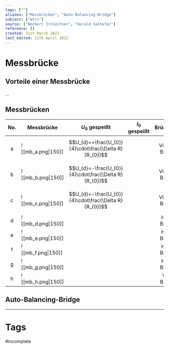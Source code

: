 ```yaml
---
tags: [""]
aliases: ["Messbrücken", "Auto-Balancing-Bridge"]
subject: ["mtrs"]
source: ["Norbert Irnleitner", "Harald Salhofer"]
reference: []
created: 31st March 2022
last_edited: 11th April 2022
---
```


# Messbrücke
## Vorteile einer Messbrücke
...
## Messbrücken 
| No. | Messbrücke         | $U_{0}$ gespeißt                                      | $I_{0}$ gespeißt | Brückenart     |
| :---: | ------------------ | ----------------------------------------------------- | ---------------- | :--------------: |
| a   | ![[mb_a.png\|150]] | $$U_{d}=+\frac{U_{0}}{4}\cdot\frac{\Delta R}{R_{0}}$$ |                  | Viertel-Brücke |
| b   | ![[mb_b.png\|150]] | $$U_{d}=-\frac{U_{0}}{4}\cdot\frac{\Delta R}{R_{0}}$$ |                  | Viertel-Brücke |
| c   | ![[mb_c.png\|150]] | $$U_{d}=-\frac{U_{0}}{4}\cdot\frac{\Delta R}{R_{0}}$$ |                  | Viertel-Brücke |
| d   | ![[mb_d.png\|150]] |                                                       |                  | Halb-Brücke    |
| e   | ![[mb_e.png\|150]] |                                                       |                  | Halb-Brücke    |
| f   | ![[mb_f.png\|150]] |                                                       |                  | Halb-Brücke    |
| g   | ![[mb_g.png\|150]] |                                                       |                  | Halb-Brücke    |
| h   | ![[mb_h.png\|150]] |                                                       |                  | Voll-Brücke    |

## Auto-Balancing-Bridge

---
# Tags
#incomplete 